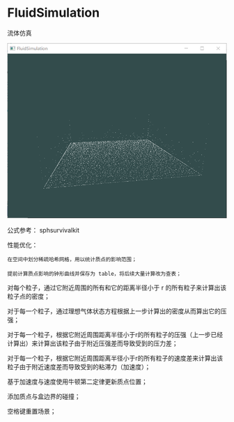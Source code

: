 # FluidSimulation
流体仿真

![image](https://github.com/Firmament-cyou/FluidSimulation/blob/master/images/result.PNG)

公式参考： sphsurvivalkit

性能优化：

    在空间中划分稀疏哈希网格，用以统计质点的影响范围；

    提前计算质点影响的钟形曲线并保存为 table，将后续大量计算改为查表；

对每个粒子，通过它附近周围的所有和它的距离半径小于 r 的所有粒子来计算出该粒子点的密度；

对于每一个粒子，通过理想气体状态方程根据上一步计算出的密度从而算出它的压强；

对于每一个粒子，根据它附近周围距离半径小于r的所有粒子的压强（上一步已经计算出）来计算出该粒子由于附近压强差而导致受到的压力差；

对于每一个粒子，根据它附近周围距离半径小于r的所有粒子的速度差来计算出该粒子由于附近速度差而导致受到的粘滞力（加速度）；

基于加速度与速度使用牛顿第二定律更新质点位置；

添加质点与盒边界的碰撞；

空格键重置场景；
